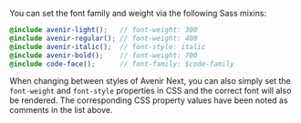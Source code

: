 You can set the font family and weight via the following Sass mixins:

```scss
@include avenir-light();   // font-weight: 300
@include avenir-regular(); // font-weight: 400
@include avenir-italic();  // font-style: italic
@include avenir-bold();    // font-weight: 700
@include code-face();      // font-family: $code-family
```

When changing between styles of Avenir Next, you can also simply set the `font-weight` and `font-style` properties in CSS and the correct font will also be rendered. The corresponding CSS property values have been noted as comments in the list above.


